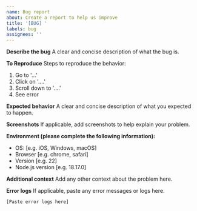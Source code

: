 ```yaml
---
name: Bug report
about: Create a report to help us improve
title: '[BUG] '
labels: bug
assignees: ''
---
```


**Describe the bug**
A clear and concise description of what the bug is.

**To Reproduce**
Steps to reproduce the behavior:
1. Go to '...'
2. Click on '....'
3. Scroll down to '....'
4. See error

**Expected behavior**
A clear and concise description of what you expected to happen.

**Screenshots**
If applicable, add screenshots to help explain your problem.

**Environment (please complete the following information):**
- OS: [e.g. iOS, Windows, macOS]
- Browser [e.g. chrome, safari]
- Version [e.g. 22]
- Node.js version [e.g. 18.17.0]

**Additional context**
Add any other context about the problem here.

**Error logs**
If applicable, paste any error messages or logs here.

```
[Paste error logs here]
```